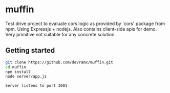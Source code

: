 # muffin
Test drive project to evaluate cors logic as provided by 'cors' package from npm. Using Expressjs + nodejs. Also contains client-side apis for demo. Very primitive not suitable for any concrete solution.

## Getting started
```bash
git clone https://github.com/devramx/muffin.git
cd muffin
npm install
node server/app.js
```
`` Server listens to port 3001 ``




